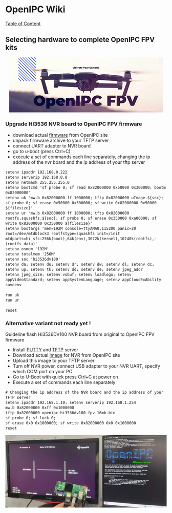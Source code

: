 # OpenIPC Wiki
[Table of Content](../README.md)

Selecting hardware to complete OpenIPC FPV kits
-----------------------------------------------

<p align="center">
  <img src="https://github.com/OpenIPC/wiki/blob/master/images/fpv-logo.jpg?raw=true" alt="Logo"/>
</p>


### Upgrade HI3536 NVR board to OpenIPC FPV firmware

- download actual [firmware](https://github.com/OpenIPC/firmware/releases/download/latest/openipc.hi3536dv100-nor-fpv.tgz) from OpenIPC site
- unpack firmware archive to your TFTP server
- connect UART adapter to NVR board
- go to u-boot (press Ctrl+C)
- execute a set of commands each line separately, changing the ip address of the nvr board and the ip address of your tftp server

```
setenv ipaddr 192.168.0.222
setenv serverip 192.168.0.8
setenv netmask 255.255.255.0
setenv bootcmd 'sf probe 0; sf read 0x82000000 0x50000 0x300000; bootm 0x82000000'
setenv uk 'mw.b 0x82000000 ff 1000000; tftp 0x82000000 uImage.${soc}; sf probe 0; sf erase 0x50000 0x300000; sf write 0x82000000 0x50000 ${filesize}'
setenv ur 'mw.b 0x82000000 ff 1000000; tftp 0x82000000 rootfs.squashfs.${soc}; sf probe 0; sf erase 0x350000 0xa00000; sf write 0x82000000 0x350000 ${filesize}'
setenv bootargs 'mem=192M console=ttyAMA0,115200 panic=20 root=/dev/mtdblock3 rootfstype=squashfs init=/init mtdparts=hi_sfc:256k(boot),64k(env),3072k(kernel),10240k(rootfs),-(rootfs_data)'
setenv osmem '192M'
setenv totalmem '256M'
setenv soc 'hi3536dv100'
setenv da; setenv du; setenv dr; setenv dw; setenv dl; setenv dc; setenv up; setenv tk; setenv dd; setenv de; setenv jpeg_addr
setenv jpeg_size; setenv vobuf; setenv loadlogo; setenv appVideoStandard; setenv appSystemLanguage; setenv appCloudExAbility
saveenv

run uk
run ur

reset
```

### Alternative variant not ready yet !

Guideline flash Hi3536DV100 NVR board from original to OpenIPC FPV firmware

- Install [PUTTY](https://www.chiark.greenend.org.uk/~sgtatham/putty/latest.html) and [TFTP](https://pjo2.github.io/tftpd64/) server
- Download actual [image](https://openipc.org/cameras/vendors/hisilicon/socs/hi3536dv100/download_full_image?flash_size=16&flash_type=nor&fw_release=fpv) for NVR from OpenIPC site
- Upload this image to your TFTP server
- Turn off NVR power, connect USB adapter to your NVR UART, specify which COM port on your PC
- Go to U-Boot with quick press Ctrl+C at power on
- Execute a set of commands each line separately

```
# Сhanging the ip address of the NVR board and the ip address of your TFTP server
setenv ipaddr 192.168.1.10; setenv serverip 192.168.1.254
mw.b 0x82000000 0xff 0x1000000
tftp 0x82000000 openipc-hi3536dv100-fpv-16mb.bin
sf probe 0; sf lock 0;
sf erase 0x0 0x1000000; sf write 0x82000000 0x0 0x1000000
reset
```

![](../images/fpv-nvr-hi3536dv100-openipc-ready.webp)
